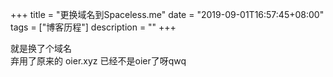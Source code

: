+++
title = "更换域名到Spaceless.me"
date = "2019-09-01T16:57:45+08:00"
tags = ["博客历程"]
description = ""
+++


就是换了个域名  
弃用了原来的 oier.xyz 
已经不是oier了呀qwq